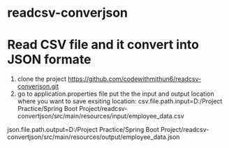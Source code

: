 # readcsv-converjson
# Read CSV file and it convert into JSON formate
1. clone the project
	https://github.com/codewithmithun6/readcsv-converjson.git
2. go to application.properties file put the the input and output location where you want to save
	exsiting location:
	csv.file.path.input=D:/Project Practice/Spring Boot Project/readcsv-convertjson/src/main/resources/input/employee_data.csv
	
json.file.path.output=D:/Project Practice/Spring Boot Project/readcsv-convertjson/src/main/resources/output/employee_data.json
